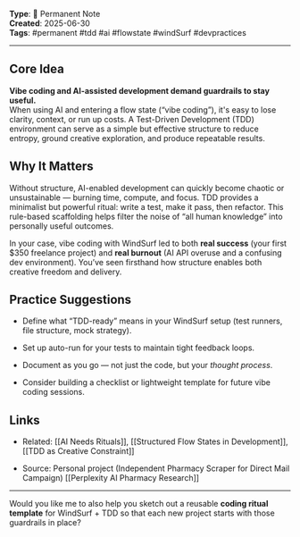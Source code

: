 **Type**: 📌 Permanent Note  
**Created**: 2025-06-30  
**Tags**: #permanent #tdd #ai #flowstate #windSurf #devpractices

---
## Core Idea

**Vibe coding and AI-assisted development demand guardrails to stay useful.**  
When using AI and entering a flow state (“vibe coding”), it's easy to lose clarity, context, or run up costs. A Test-Driven Development (TDD) environment can serve as a simple but effective structure to reduce entropy, ground creative exploration, and produce repeatable results.

## Why It Matters

Without structure, AI-enabled development can quickly become chaotic or unsustainable — burning time, compute, and focus. TDD provides a minimalist but powerful ritual: write a test, make it pass, then refactor. This rule-based scaffolding helps filter the noise of “all human knowledge” into personally useful outcomes.

In your case, vibe coding with WindSurf led to both **real success** (your first $350 freelance project) and **real burnout** (AI API overuse and a confusing dev environment). You’ve seen firsthand how structure enables both creative freedom and delivery.

## Practice Suggestions

- Define what “TDD-ready” means in your WindSurf setup (test runners, file structure, mock strategy).
    
- Set up auto-run for your tests to maintain tight feedback loops.
    
- Document as you go — not just the code, but your _thought process_.
    
- Consider building a checklist or lightweight template for future vibe coding sessions.

## Links

- Related: [[AI Needs Rituals]], [[Structured Flow States in Development]], [[TDD as Creative Constraint]]
    
- Source: Personal project (Independent Pharmacy Scraper for Direct Mail Campaign) [[Perplexity AI Pharmacy Research]]
    

---

Would you like me to also help you sketch out a reusable **coding ritual template** for WindSurf + TDD so that each new project starts with those guardrails in place?